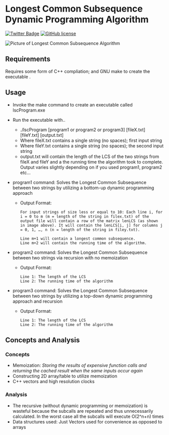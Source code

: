 # Longest Common Subsequence Dynamic Programming Algorithm
[![Twitter Badge](https://img.shields.io/badge/chat-twitter-blue.svg)](https://twitter.com/ArrayLikeObj)
[![GitHub license](https://img.shields.io/github/license/ethanny2/longest-common-subsequence-algorithm)](https://github.com/ethanny2/longest-common-subsequence-algorithm/blob/master/LICENSE)

![Picture of Longest Common Subsequence Algorithm](https://i2.wp.com/algorithms.tutorialhorizon.com/files/2015/06/LCS-Printing-Result.png " Longest Common Subsequence Algorithm")


## Requirements
Requires some form of C++ compliation; and GNU make to create the executable .

## Usage
+ Invoke the make command to create an executable called lscProgram.exe
+ Run the executable with..
  + ./lscProgram [program1 or program2 or program3] [fileX.txt] [fileY.txt] [output.txt]
  + Where fileX.txt contains a single string (no spaces); first input string 
  + Where fileY.txt contains a single string (no spaces); the second input string
  + output.txt will contain the length of the LCS of the  two strings from fileX and fileY and a the running time the algorithm took to complete. Output varies slightly depending on if you used program1, program2 etc...
+ program1 command: Solves the Longest Common Subsequence between two strings by utilizing a bottom-up dynamic programming approach
  + Output Format:
    ```
    For input strings of size less or equal to 10: Each line i, for i = 0 to m (m = length of the string in filex.txt) of the output file will contain a row of the matrix lenLCS (as shown in image above). It will contain the lenLCS[i, j] for columns j = 0, 1, …, n (n = length of the string in filey.txt).

    Line m+1 will contain a longest common subsequence.
    Line m+2 will contain the running time of the algorithm. 
    ```

+ program2 command: Solves the Longest Common Subsequence between two strings via recursion with no memoization
  + Output Format:
    ```
    Line 1: The length of the LCS
    Line 2: The running time of the algorithm
    ```
+ program3 command: Solves the Longest Common Subsequence between two strings by utilizing a top-down dynamic programming approach and recursion
  + Output Format:
    ```
    Line 1: The length of the LCS
    Line 2: The running time of the algorithm
    ```
## Concepts and Analysis

### Concepts
+ Memoization:  *Storing the results of expensive function calls and returning the cached result when the same inputs occur again*
+ Constructing 2D array/table to utilize memoization
+ C++ vectors and high resolution clocks

### Analysis
+ The recursive (without dynamic programming or memoization) is wasteful because the subcalls are repeated and thus unnecessarily calculated. In the worst case all the subcalls will execute O(2^n+n) times
+ Data structures used: Just Vectors used for convenience as opposed to arrays

